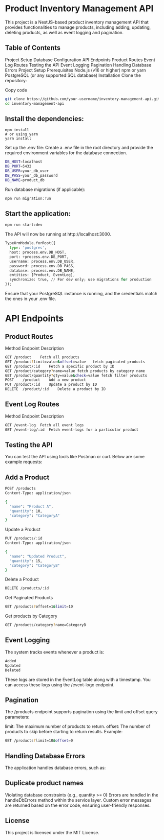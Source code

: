 # Product Inventory Management API
This project is a NestJS-based product inventory management API that provides functionalities to manage products, including adding, updating, deleting products, as well as event logging and pagination.

## Table of Contents
Project Setup
Database Configuration
API Endpoints
Product Routes
Event Log Routes
Testing the API
Event Logging
Pagination
Handling Database Errors
Project Setup
Prerequisites
Node.js (v16 or higher)
npm or yarn
PostgreSQL (or any supported SQL database)
Installation
Clone the repository:

Copy code
```bash
git clone https://github.com/your-username/inventory-management-api.git
cd inventory-management-api
```

## Install the dependencies:

```bach
npm install
# or using yarn
yarn install
```
Set up the .env file: Create a .env file in the root directory and provide the required environment variables for the database connection.

```bash
DB_HOST=localhost
DB_PORT=5432
DB_USER=your_db_user
DB_PASS=your_db_password
DB_NAME=product_db
```

Run database migrations (if applicable):


```bash
npm run migration:run
```

## Start the application:

```bash
npm run start:dev
``` 

The API will now be running at http://localhost:3000.


```python
TypeOrmModule.forRoot({
  type: 'postgres',
  host: process.env.DB_HOST,
  port: +process.env.DB_PORT,
  username: process.env.DB_USER,
  password: process.env.DB_PASS,
  database: process.env.DB_NAME,
  entities: [Product, EventLog],
  synchronize: true, // For dev only; use migrations for production
});
```

Ensure that your PostgreSQL instance is running, and the credentials match the ones in your .env file.

# API Endpoints

## Product Routes

Method	Endpoint	Description
```bash
GET	/product	Fetch all products
GET	/product?limit=value&offset=value	fetch paginated products
GET	/product/:id	Fetch a specific product by ID
GET /product/category?name=value fetch products by category name
GET /product/quantity?qty=value&check=value fetch filter products
POST	/product	Add a new product
PUT	/product/:id	Update a product by ID
DELETE	/product/:id	Delete a product by ID
```

## Event Log Routes
Method	Endpoint	Description
```bash
GET	/event-log	Fetch all event logs
GET	/event-log/:id	Fetch event-logs for a particular product
``` 

## Testing the API
You can test the API using tools like Postman or curl. Below are some example requests:

## Add a Product

```bash
POST /products
Content-Type: application/json

{
  "name": "Product A",
  "quantity": 10,
  "category": "CategoryA"
}
```

Update a Product

```bash
PUT /products/:id
Content-Type: application/json

{
  "name": "Updated Product",
  "quantity": 15,
  "category": "CategoryB"
}
```

Delete a Product

```bash
DELETE /products/:id
```

Get Paginated Products

```bash
GET /products?offset=1&limit=10
```

Get products by Category

```bash
GET /products/category?name=CategoryB
```

## Event Logging
The system tracks events whenever a product is:

```bash
Added
Updated
Deleted
```

These logs are stored in the EventLog table along with a timestamp. You can access these logs using the /event-logo endpoint.

## Pagination
The /products endpoint supports pagination using the limit and offset query parameters:

limit: The maximum number of products to return.
offset: The number of products to skip before starting to return results.
Example:

```bash
GET /products?limit=10&offset=0
```

## Handling Database Errors
The application handles database errors, such as:

## Duplicate product names
Violating database constraints (e.g., quantity >= 0)
Errors are handled in the handleDbErrors method within the service layer. Custom error messages are returned based on the error code, ensuring user-friendly responses.

## License
This project is licensed under the MIT License.